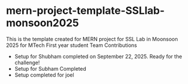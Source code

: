 # mern-project-template-SSLlab-monsoon2025
This is the template created for MERN project for SSL Lab in Moonsoon 2025 for MTech First year student 
Team Contributions
- Setup for Shubham completed on September 22, 2025. Ready for the challenge!
- Setup for Subham Completed
- Setup completed for joel
